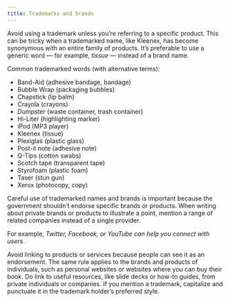 ```yaml
---
title: Trademarks and brands
---
```

Avoid using a trademark unless you’re referring to a specific product.
This can be tricky when a trademarked name, like Kleenex, has become
synonymous with an entire family of products. It’s preferable to use a
generic word — for example, *tissue* — instead of a brand name.

Common trademarked words (with alternative terms):

-   Band-Aid (adhesive bandage, bandage)
-   Bubble Wrap (packaging bubbles)
-   Chapstick (lip balm)
-   Crayola (crayons)
-   Dumpster (waste container, trash container)
-   Hi-Liter (highlighting marker)
-   iPod (MP3 player)
-   Kleenex (tissue)
-   Plexiglas (plastic glass)
-   Post-it note (adhesive note)
-   Q-Tips (cotton swabs)
-   Scotch tape (transparent tape)
-   Styrofoam (plastic foam)
-   Taser (stun gun)
-   Xerox (photocopy, copy)

Careful use of trademarked names and brands is important because the
government shouldn’t endorse specific brands or products. When writing
about private brands or products to illustrate a point, mention a range
of related companies instead of a single provider.

For example, *Twitter, Facebook, or YouTube can help you connect with
users.*

Avoid linking to products or services because people can see it as an
endorsement. The same rule applies to the brands and products of
individuals, such as personal websites or websites where you can buy
their book. Do link to useful resources, like slide decks or how-to
guides, from private individuals or companies. If you mention a
trademark, capitalize and punctuate it in the trademark holder’s
preferred style.
